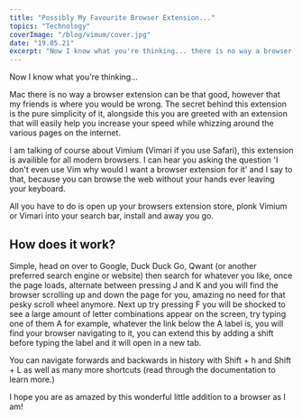 ```yaml
---
title: "Possibly My Favourite Browser Extension..."
topics: "Technology"
coverImage: "/blog/vimum/cover.jpg"
date: "19.05.21"
excerpt: "Now I know what you're thinking... there is no way a browser extension can be that good"
---
```


Now I know what you're thinking...

Mac there is no way a browser extension can be that good, however that my friends is where you would be wrong. The secret behind this extension is the pure simplicity of it, alongside this you are greeted with an extension that will easily help you increase your speed while whizzing around the various pages on the internet.

I am talking of course about Vimium (Vimari if you use Safari), this extension is availible for all modern browsers. I can hear you asking the question 'I don't even use Vim why would I want a browser extension for it' and I say to that, because you can browse the web without your hands ever leaving your keyboard.

All you have to do is open up your browsers extension store, plonk Vimium or Vimari into your search bar, install and away you go.

## How does it work?

Simple, head on over to Google, Duck Duck Go, Qwant (or another preferred search engine or website) then search for whatever you like, once the page loads, alternate between pressing J and K and you will find the browser scrolling up and down the page for you, amazing no need for that pesky scroll wheel anymore. Next up try pressing F you will be shocked to see a large amount of letter combinations appear on the screen, try typing one of them A for example, whatever the link below the A label is, you will find your browser navigating to it, you can extend this by adding a shift before typing the label and it will open in a new tab.

You can navigate forwards and backwards in history with Shift + h and Shift + L as well as many more shortcuts (read through the documentation to learn more.)

I hope you are as amazed by this wonderful little addition to a browser as I am!
